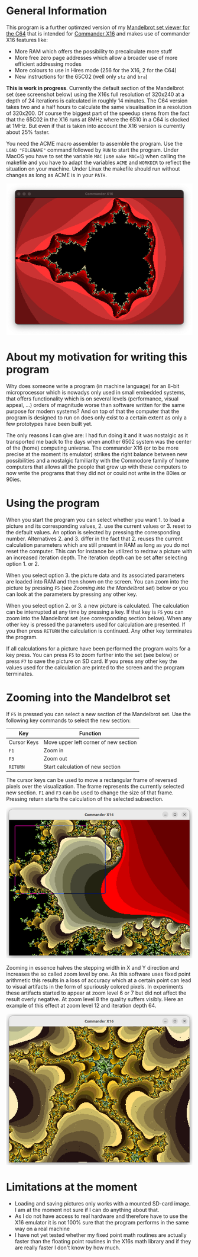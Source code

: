 # General Information

This program is a further optimzed version of my [Mandelbrot set viewer for the C64](https://github.com/rmsk2/c64_mandelbrot) that
is intended for [Commander X16](https://www.commanderx16.com) and makes use of commander X16 features like:

- More RAM which offers the possibility to precalculate more stuff
- More free zero page addresses which allow a broader use of more efficient addressing modes
- More colours to use in Hires mode (256 for the X16, 2 for the C64)
- New instructions for the 65C02 (well only `stz` and `bra`)

**This is work in progress**. Currently the default section of the Mandelbrot set (see screenshot below) 
using the X16s full resolution of 320x240 at a depth of 24 iterations is calculated in roughly 14 minutes. 
The  C64 version takes two and a half hours to calculate the same visualisation in a resolution of 320x200. 
Of course the biggest part of the speedup stems from the fact that the 65C02 in the X16 runs at 8MHz where 
the 6510 in a C64 is clocked at 1MHz. But even if that is taken into account the X16 version is currently 
about 25% faster.

You need the ACME macro assembler to assemble the program. Use the `LOAD "FILENAME"` command followed
by `RUN` to start the program. Under MacOS you have to set the variable `MAC` (use `make MAC=1`) when 
calling the makefile and you have to adapt the variables `ACME` and `WORKDIR` to reflect the situation on 
your machine. Under Linux the makefile should run without changes as long as ACME is in your `PATH`.

![](/result.png?raw=true "Example picture in hires mode")

# About my motivation for writing this program

Why does someone write a program (in machine language) for an 8-bit microprocessor which is nowadys only 
used in small embedded systems, that offers functionality which is on several levels (performance, 
visual appeal, ...) orders of magnitude worse than software written for the same purpose for modern 
systems? And on top of that the computer that the program is designed to run on does only exist to
a certain extent as only a few prototypes have been built yet.

The only reasons I can give are: I had fun doing it and it was nostalgic as it transported me back to
the days when another 6502 system was the center of the (home) computing universe. The commander
X16 (or to be more precise at the moment its emulator) strikes the right balance between new possibilities 
and a nostalgic familiarity with the Commodore family of home computers that allows all the people
that grew up with these computers to now write the programs that they did not or could not write in
the 80ies or 90ies.

# Using the program

When you start the program you can select whether you want 1. to load a picture and its corresponding values, 2. 
use the current values or 3. reset to the default values. An option is selected by pressing the corresponding
number. Alternatives 2. and 3. differ in the fact that 2. reuses the current calculation parameters which are
still present in RAM as long as you do not reset the computer. This can for instance be utilized to redraw a picture 
with an increased iteration depth. The iteration depth can be set after selecting option 1. or 2.

When you select option 3. the picture data and its associated parameters are loaded into RAM and then shown
on the screen. You can zoom into the picture by pressing `F5` (see *Zooming into the Mandelbrot set*) below or 
you can look at the parameters by pressing any other key.

When you select option 2. or 3. a new picture is calculated. The calculation can be interrupted at any time
by pressing a key. If that key is `F5` you can zoom into the Mandelbrot set (see corresponding section below).
When any other key is pressed the parameters used for calculation are presented. If you then press `RETURN` the
calculation is continued. Any other key terminates the program.

If all calculations for a picture have been performed the program waits for a key press. You can press `F5` 
to zoom further into the set (see below) or press `F7` to save the picture on SD card. If you press any other 
key the values used for the calculation are printed to the screen and the program terminates.

# Zooming into the Mandelbrot set

If `F5` is pressed you can select a new section of the Mandelbrot set. Use the following key commands to 
select the new section:

| Key | Function |
|-|-|
|Cursor Keys | Move upper left corner of new section |
| `F1` | Zoom in |
| `F3` | Zoom out |
| `RETURN` | Start calculation of new section |

The cursor keys can be used to move a rectangular frame of reversed pixels over the visualization. The frame
represents the currently selected new section. `F1` and  `F3` can be used to change the size of that frame. 
Pressing return starts the calculation of the selected subsection.

![](/zoom_frame.png?raw=true "Zooming in action")

Zooming in essence halves the stepping width in X and Y direction and increases the so called zoom level by one. 
As this software uses fixed point arithmetic this results in a loss of accuracy which at a certain point can 
lead to visual artifacts in the form of spuriously colored pixels. In experiments these artifacts started to 
appear at zoom level 6 or 7 but did not affect the result overly negative. At zoom level 8 the quality suffers 
visibly. Here an example of this effect at zoom level 12 and iteration depth 64.

![](/artifacts.png?raw=true "Example picture in hires mode")


# Limitations at the moment

- Loading and saving pictures only works with a mounted SD-card image. I am at the moment not sure if I can do anything about that.
- As I do not have access to real hardware and therefore have to use the X16 emulator it is not 100% sure that the program
performs in the same way on a real machine
- I have not yet tested whether my fixed point math routines are actually faster than the floating point routines
in the X16s math library and if they are really faster I don't know by how much.
